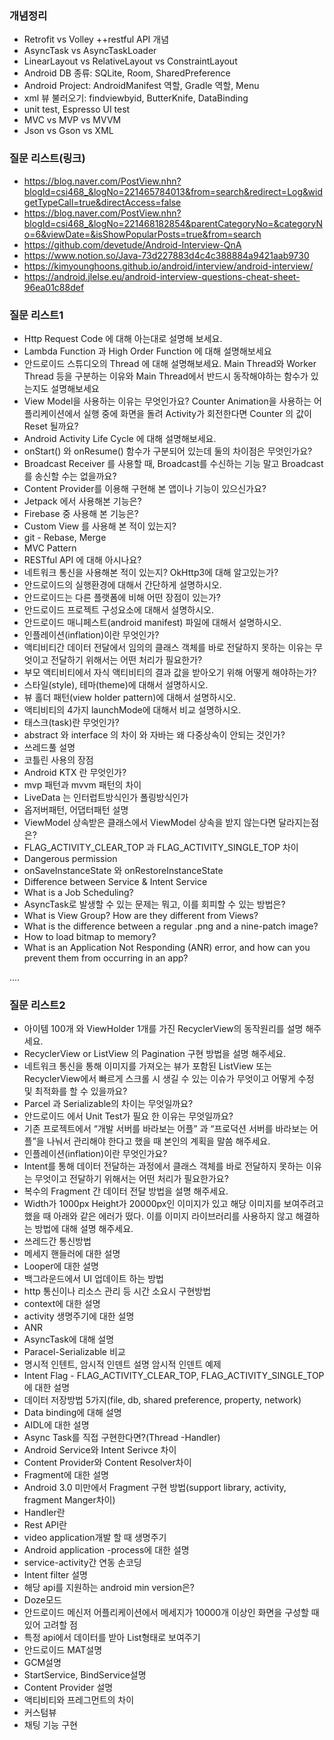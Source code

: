 ### 개념정리
- Retrofit vs Volley ++restful API 개념
- AsyncTask vs AsyncTaskLoader
- LinearLayout vs RelativeLayout vs ConstraintLayout
- Android DB 종류: SQLite, Room, SharedPreference
- Android Project: AndroidManifest 역할, Gradle 역할, Menu
- xml 뷰 불러오기: findviewbyid, ButterKnife, DataBinding
- unit test, Espresso UI test
- MVC vs MVP vs MVVM
- Json vs Gson vs XML

### 질문 리스트(링크)
- https://blog.naver.com/PostView.nhn?blogId=csi468_&logNo=221465784013&from=search&redirect=Log&widgetTypeCall=true&directAccess=false
- https://blog.naver.com/PostView.nhn?blogId=csi468_&logNo=221468182854&parentCategoryNo=&categoryNo=6&viewDate=&isShowPopularPosts=true&from=search
- https://github.com/devetude/Android-Interview-QnA
- https://www.notion.so/Java-73d227883d4c4c388884a9421aab9730
- https://kimyounghoons.github.io/android/interview/android-interview/
- https://android.jlelse.eu/android-interview-questions-cheat-sheet-96ea01c88def

### 질문 리스트1
- Http Request Code 에 대해 아는대로 설명해 보세요.
- Lambda Function 과 High Order Function 에 대해 설명해보세요
- 안드로이드 스튜디오의 Thread 에 대해 설명해보세요. Main Thread와 Worker Thread 등을 구분하는 이유와 Main Thread에서 반드시 동작해야하는 함수가 있는지도 설명해보세요
- View Model을 사용하는 이유는 무엇인가요? Counter Animation을  사용하는 어플리케이션에서 실행 중에 화면을 돌려 Activity가 회전한다면 Counter 의 값이 Reset 될까요?
- Android Activity Life Cycle 에 대해 설명해보세요.
- onStart() 와 onResume() 함수가 구분되어 있는데 둘의 차이점은 무엇인가요?
- Broadcast Receiver 를 사용할 때, Broadcast를 수신하는 기능 말고 Broadcast 를 송신할 수는 없을까요?
- Content Provider를 이용해 구현해 본 앱이나 기능이 있으신가요?
- Jetpack 에서 사용해본 기능은?
- Firebase 중 사용해 본 기능은?
- Custom View 를 사용해 본 적이 있는지?
- git - Rebase, Merge 
- MVC Pattern
- RESTful API 에 대해 아시나요?
- 네트워크 통신을 사용해본 적이 있는지? OkHttp3에 대해 알고있는가?
- 안드로이드의 실행환경에 대해서 간단하게 설명하시오.
- 안드로이드는 다른 플랫폼에 비해 어떤 장점이 있는가?
- 안드로이드 프로젝트 구성요소에 대해서 설명하시오.
- 안드로이드 매니페스트(android manifest) 파일에 대해서 설명하시오.
- 인플레이션(inflation)이란 무엇인가?
- 액티비티간 데이터 전달에서 임의의 클래스 객체를 바로 전달하지 못하는 이유는 무엇이고 전달하기 위해서는 어떤 처리가 필요한가?
- 부모 액티비티에서 자식 액티비티의 결과 값을 받아오기 위해 어떻게 해야하는가?
- 스타일(style), 테마(theme)에 대해서 설명하시오.
- 뷰 홀더 패턴(view holder pattern)에 대해서 설명하시오.
- 액티비티의 4가지 launchMode에 대해서 비교 설명하시오.
- 태스크(task)란 무엇인가?
- abstract 와 interface 의 차이 와 자바는 왜 다중상속이 안되는 것인가?
- 쓰레드풀 설명
- 코틀린 사용의 장점
- Android KTX 란 무엇인가?
- mvp 패턴과 mvvm 패턴의 차이
- LiveData 는 인터럽트방식인가 폴링방식인가
- 옵저버패턴, 어댑터패턴 설명
- ViewModel 상속받은 클래스에서 ViewModel 상속을 받지 않는다면 달라지는점은?
- FLAG_ACTIVITY_CLEAR_TOP 과 FLAG_ACTIVITY_SINGLE_TOP 차이
- Dangerous permission
- onSaveInstanceState 와 onRestoreInstanceState
- Difference between Service & Intent Service
- What is a Job Scheduling?
- AsyncTask로 발생할 수 있는 문제는 뭐고, 이를 회피할 수 있는 방법은?
- What is View Group? How are they different from Views?
- What is the difference between a regular .png and a nine-patch image?
- How to load bitmap to memory?
- What is an Application Not Responding (ANR) error, and how can you prevent them from occurring in an app?

....



### 질문 리스트2
- 아이템 100개 와 ViewHolder 1개를 가진 RecyclerView의 동작원리를 설명 해주세요.
- RecyclerView or ListView 의 Pagination 구현 방법을 설명 해주세요.
- 네트워크 통신을 통해 이미지를 가져오는 뷰가 포함된 ListView 또는 RecyclerView에서 빠르게 스크롤 시 생길 수 있는 이슈가 무엇이고 어떻게 수정 및 최적화를 할 수 있을까요?
- Parcel 과 Serializable의 차이는 무엇일까요?
- 안드로이드 에서 Unit Test가 필요 한 이유는 무엇일까요?
- 기존 프로젝트에서 “개발 서버를 바라보는 어플” 과 “프로덕션 서버를 바라보는 어플”을 나눠서 관리해야 한다고 했을 때 본인의 계획을 말씀 해주세요.
- 인플레이션(inflation)이란 무엇인가요?
- Intent를 통해 데이터 전달하는 과정에서 클래스 객체를 바로 전달하지 못하는 이유는 무엇이고 전달하기 위해서는 어떤 처리가 필요한가요?
- 복수의 Fragment 간 데이터 전달 방법을 설명 해주세요.
- Width가 1000px Height가 20000px인 이미지가 있고 해당 이미지를 보여주려고 했을 때 아래와 같은 에러가 떴다. 이를 이미지 라이브러리를 사용하지 않고 해결하는 방법에 대해 설명 해주세요.
- 쓰레드간 통신방법
- 메세지 핸들러에 대한 설명
- Looper에 대한 설명
- 백그라운드에서 UI 업데이트 하는 방법
- http 통신이나 리소스 관리 등 시간 소요시 구현방법
- context에 대한 설명
- activity 생명주기에 대한 설명 
- ANR
- AsyncTask에 대해 설명
- Paracel-Serializable 비교
- 명시적 인텐트, 암시적 인덴트 설명 암시적 인덴트 예제
- Intent Flag - FLAG_ACTIVITY_CLEAR_TOP, FLAG_ACTIVITY_SINGLE_TOP에 대한 설명
- 데이터 저장방법 5가지(file, db, shared preference, property, network)
- Data binding에 대해 설명
- AIDL에 대한 설명
- Async Task를 직접 구현한다면?(Thread -Handler)
- Android Service와 Intent Serivce 차이
- Content Provider와 Content Resolver차이
- Fragment에 대한 설명
- Android 3.0 미만에서 Fragment 구현 방법(support library, activity, fragment Manger차이)
- Handler란
- Rest API란
- video application개발 할 때 생명주기
- Android application -process에 대한 설명
- service-activity간 연동 손코딩
- Intent filter 설명
- 해당 api를 지원하는 android min version은?
- Doze모드
- 안드로이드 메신저 어플리케이션에서 메세지가 10000개 이상인 화면을 구성할 때 있어 고려할 점
- 특정 api에서 데이터를 받아 List형태로 보여주기 
- 안드로이드 MAT설명
- GCM설명
- StartService, BindService설명
- Content Provider 설명
- 액티비티와 프레그먼트의 차이
- 커스텀뷰
- 채팅 기능 구현
